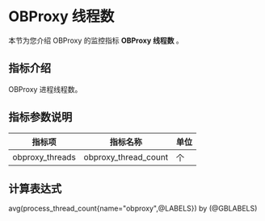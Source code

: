 # OBProxy 线程数

本节为您介绍 OBProxy 的监控指标 **OBProxy 线程数** 。

## 指标介绍

OBProxy 进程线程数。

## 指标参数说明

| **指标项** |      **指标名称**       | **单位** |
|---------|---------------------|--------|
| obproxy_threads  | obproxy_thread_count | 个     |

## 计算表达式

avg(process_thread_count{name="obproxy",@LABELS}) by (@GBLABELS)